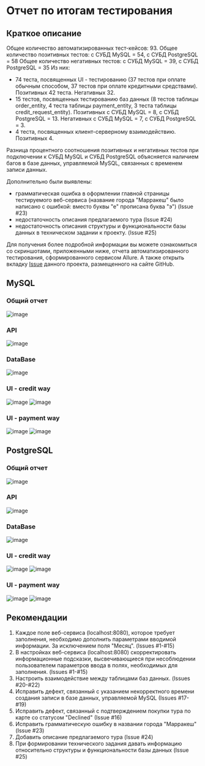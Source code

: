 # Отчет по итогам тестирования

## Краткое описание

Общее количество автоматизированных тест-кейсов: 93.
Общее количество позитивных тестов: с СУБД MySQL = 54, с СУБД PostgreSQL = 58
Общее количество негативных тестов: с СУБД MySQL = 39, с СУБД PostgreSQL = 35
Из них:

* 74 теста, посвященных UI - тестированию (37 тестов при оплате обычным способом, 37 тестов при оплате кредитными
  средствами). Позитивных 42 теста. Негативных 32.
* 15 тестов, посвященных тестированию баз данных (8 тестов таблицы order_entity, 
4 теста таблицы payment_entity, 3 теста таблицы credit_request_entity). Позитивных с СУБД MySQL = 8, 
с СУБД PostgreSQL = 13. Негативных с СУБД MySQL = 7,
с СУБД PostgreSQL = 3.
* 4 теста, посвященных клиент-серверному взаимодействию. Позитивных 4.

Разница процентного соотношения позитивных и негативных тестов при подключении к СУБД MySQL и СУБД PostgreSQL 
объясняется наличием багов в базе данных, управляемой MySQL, связанных с временем записи данных.

Дополнительно были выявлены:
* грамматическая ошибка в оформлении главной страницы тестируемого веб-сервиса (название города "Марракеш" было 
написано с ошибкой: вместо буквы "е" прописана буква "э") (Issue #23)
* недостаточность описания предлагаемого тура (Issue #24)
* недостаточность описания структуры и функциональности базы данных в техническом задании к проекту. (Issue #25)

Для получения более подробной информации вы можете ознакомиться со скриншотами, приложенными ниже, отчета 
автоматизированного тестирования, сформированного сервисом Allure. А также открыть вкладку 
[Issue](https://github.com/TimurYo/Diploma/issues) данного проекта, размещенного на сайте GitHub.
## MySQL

### Общий отчет

![image](https://i.gyazo.com/566282a992f6e38a1a79ed062b9e8c03.png)

### API

![image](https://i.gyazo.com/1058450aec5e353165f27dc32882ccfa.png)

### DataBase

![image](https://i.gyazo.com/46b22a78542be45ec96b305d1baf0f76.png)

### UI - credit way

![image](https://i.gyazo.com/bebaf4f590f2b026b335c6bf0c4c96f0.png)
![image](https://i.gyazo.com/14bb17512d4631fb8b6684464514f16d.png)

### UI - payment way

![image](https://i.gyazo.com/26c9243c74584e3d6d8f8fbd8cf8d01d.png)
![image](https://i.gyazo.com/aa893cd2d2f22f2d8520a08811397557.png)

## PostgreSQL

### Общий отчет

![image](https://i.gyazo.com/d495e77a2d0b716030b9df63950a4e7f.png)

### API

![image](https://i.gyazo.com/fc26a5b193017ca8c88e52e5e49f2817.png)

### DataBase

![image](https://i.gyazo.com/7052cacb9378dbc20314532882161fb2.png)

### UI - credit way

![image](https://i.gyazo.com/36dd0ec4574f3377fb7ac78655689821.png)
![image](https://i.gyazo.com/548214a2d8271c5831ae4687de824835.png)

### UI - payment way

![image](https://i.gyazo.com/a9b178e21045a227765139eeaded48c3.png)
![image](https://i.gyazo.com/069bfd6d0423798837972837e7663070.png)

## Рекомендации
1. Каждое поле веб-сервиса (localhost:8080), которое требует заполнения, необходимо дополнить параметрами 
вводимой информации. За исключением поля "Месяц". (Issues #1-#15)
2. В настройках веб-сервиса (localhost:8080) скорректировать информационные подсказки, 
высвечивающиеся при несоблюдении пользователем параметров ввода в полях, необходимых для заполнения. (Issues #1-#15)
3. Настроить взаимодействие между таблицами баз данных. (Issues #20-#22)
4. Исправить дефект, связанный с указанием некорректного времени создания записи в базе данных, управляемой MySQL
(Issues #17-#19)
5. Исправить дефект, связанный с подтверждением покупки тура по карте со статусом "Declined" (Issue #16)
6. Исправить грамматическую ошибку в названии города "Марракеш" (Issue #23)
7. Добавить описание предлагаемого тура (Issue #24)
8. При формировании технического задания давать информацию относительно структуры и функциональности базы данных
(Issue #25)